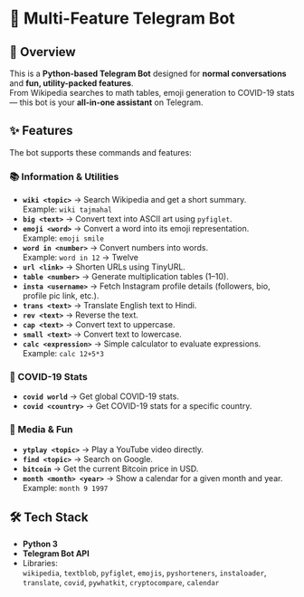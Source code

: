 # 🤖 Multi-Feature Telegram Bot

## 📌 Overview
This is a **Python-based Telegram Bot** designed for **normal conversations** and **fun, utility-packed features**.  
From Wikipedia searches to math tables, emoji generation to COVID-19 stats — this bot is your **all-in-one assistant** on Telegram.  

## ✨ Features
The bot supports these commands and features:

### 📚 Information & Utilities
- **`wiki <topic>`** → Search Wikipedia and get a short summary.  
  Example: `wiki tajmahal`
- **`big <text>`** → Convert text into ASCII art using `pyfiglet`.
- **`emoji <word>`** → Convert a word into its emoji representation.  
  Example: `emoji smile`
- **`word in <number>`** → Convert numbers into words.  
  Example: `word in 12` → Twelve
- **`url <link>`** → Shorten URLs using TinyURL.
- **`table <number>`** → Generate multiplication tables (1–10).
- **`insta <username>`** → Fetch Instagram profile details (followers, bio, profile pic link, etc.).
- **`trans <text>`** → Translate English text to Hindi.
- **`rev <text>`** → Reverse the text.
- **`cap <text>`** → Convert text to uppercase.
- **`small <text>`** → Convert text to lowercase.
- **`calc <expression>`** → Simple calculator to evaluate expressions.  
  Example: `calc 12+5*3`

### 🦠 COVID-19 Stats
- **`covid world`** → Get global COVID-19 stats.  
- **`covid <country>`** → Get COVID-19 stats for a specific country.

### 🎵 Media & Fun
- **`ytplay <topic>`** → Play a YouTube video directly.
- **`find <topic>`** → Search on Google.
- **`bitcoin`** → Get the current Bitcoin price in USD.
- **`month <month> <year>`** → Show a calendar for a given month and year.  
  Example: `month 9 1997`

## 🛠️ Tech Stack
- **Python 3**
- **Telegram Bot API**
- Libraries:  
  `wikipedia`, `textblob`, `pyfiglet`, `emojis`, `pyshorteners`, `instaloader`, `translate`, `covid`, `pywhatkit`, `cryptocompare`, `calendar`

